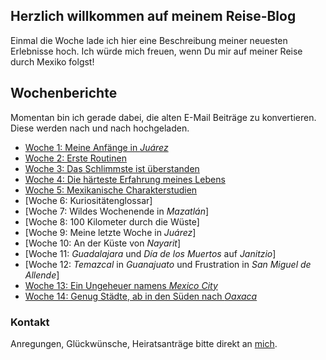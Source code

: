 ## Herzlich willkommen auf meinem Reise-Blog

Einmal die Woche lade ich hier eine Beschreibung meiner neuesten Erlebnisse hoch. 
Ich würde mich freuen, wenn Du mir auf meiner Reise durch Mexiko folgst!

## Wochenberichte

Momentan bin ich gerade dabei, die alten E-Mail Beiträge zu konvertieren. Diese werden nach und nach hochgeladen.

- [Woche 1: Meine Anfänge in _Juárez_](https://nkueng.github.io/travelblog/w1)
- [Woche 2: Erste Routinen](https://nkueng.github.io/travelblog/w2)
- [Woche 3: Das Schlimmste ist überstanden](https://nkueng.github.io/travelblog/w3)
- [Woche 4: Die härteste Erfahrung meines Lebens](https://nkueng.github.io/travelblog/w4)
- [Woche 5: Mexikanische Charakterstudien](https://nkueng.github.io/travelblog/w5)
- [Woche 6: Kuriositätenglossar]<!-- (https://nkueng.github.io/travelblog/w6) -->
- [Woche 7: Wildes Wochenende in _Mazatlán_]<!-- (https://nkueng.github.io/travelblog/w7) -->
- [Woche 8: 100 Kilometer durch die Wüste]<!-- (https://nkueng.github.io/travelblog/w8) -->
- [Woche 9: Meine letzte Woche in _Juárez_]<!-- (https://nkueng.github.io/travelblog/w9) -->
- [Woche 10: An der Küste von _Nayarit_]<!-- (https://nkueng.github.io/travelblog/w10) -->
- [Woche 11: _Guadalajara_ und _Día de los Muertos_ auf _Janitzio_]<!-- (https://nkueng.github.io/travelblog/w11) -->
- [Woche 12: _Temazcal_ in _Guanajuato_ und Frustration in _San Miguel de Allende_]<!-- (https://nkueng.github.io/travelblog/w12) -->
- [Woche 13: Ein Ungeheuer namens _Mexico City_](https://nkueng.github.io/travelblog/w13)
- [Woche 14: Genug Städte, ab in den Süden nach _Oaxaca_](https://nkueng.github.io/travelblog/w14)

### Kontakt

Anregungen, Glückwünsche, Heiratsanträge bitte direkt an <a href="mailto:nickueng@gmail.com">mich</a>.
